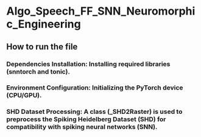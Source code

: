 # Algo_Speech_FF_SNN_Neuromorphic_Engineering

## How to run the file
### Dependencies Installation: Installing required libraries (snntorch and tonic).

### Environment Configuration: Initializing the PyTorch device (CPU/GPU).

### SHD Dataset Processing: A class (_SHD2Raster) is used to preprocess the Spiking Heidelberg Dataset (SHD) for compatibility with spiking neural networks (SNN).

